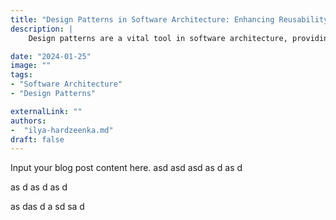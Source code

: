 ```yaml
---
title: "Design Patterns in Software Architecture: Enhancing Reusability and Flexibility"
description: |
    Design patterns are a vital tool in software architecture, providing proven solutions to common design problems. This blog post explores key architectural design patterns, such as layered architecture, microservices, event-driven architecture, and model-view-controller (MVC). It highlights how these patterns enhance system reusability, flexibility, and scalability, offering guidance on when and how to apply them effectively. By understanding and utilizing design patterns, architects can improve the consistency and quality of their software solutions.

date: "2024-01-25"
image: ""
tags:
- "Software Architecture"
- "Design Patterns"

externalLink: ""
authors:
-  "ilya-hardzeenka.md"
draft: false
---
```

Input your blog post content here.
asd
asd
asd
as
d
as
d

as
d
as
d
as
d

as
das
d
a
sd
sa
d